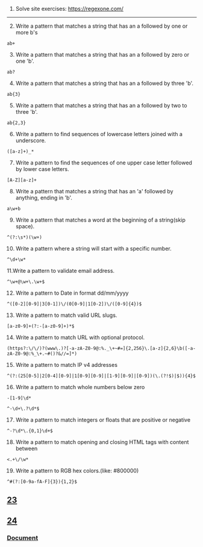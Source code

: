 1. Solve site exercises: https://regexone.com/

---

2. Write a pattern that matches a string that has an a followed by one or more b's

`ab+`

3. Write a pattern that matches a string that has an a followed by zero or one 'b'.

`ab?`

4. Write a pattern that matches a string that has an a followed by three 'b'.

`ab{3}`

5. Write a pattern that matches a string that has an a followed by two to three 'b'.

`ab{2,3}`

6. Write a pattern to find sequences of lowercase letters joined with a underscore.

`([a-z]+)_*`

7. Write a pattern to find the sequences of one upper case letter followed by lower case letters.

`[A-Z][a-z]+`

8. Write a pattern that matches a string that has an 'a' followed by anything, ending in 'b'.

`a\w+b`

9. Write a pattern that matches a word at the beginning of a string(skip space).

`^(?:\s*)(\w+)`

10. Write a pattern where a string will start with a specific number.

`^\d+\w*`

11.Write a pattern to validate email address.

`^\w+@\w+\.\w+$`

12. Write a pattern to Date in format dd/mm/yyyy

`^([0-2][0-9]|3[0-1])\/(0[0-9]|1[0-2])\/([0-9]{4})$`

13. Write a pattern to match valid URL slugs.

`[a-z0-9]+(?:-[a-z0-9]+)*$`

14. Write a pattern to match URL with optional protocol.

`(https?:\/\/)?(www\.)?[-a-zA-Z0-9@:%._\+~#=]{2,256}\.[a-z]{2,6}\b([-a-zA-Z0-9@:%_\+.~#()?&//=]*)`

15. Write a pattern to match IP v4 addresses

`^(?:(25[0-5]|2[0-4][0-9]|1[0-9][0-9]|[1-9][0-9]|[0-9])(\.(?!$)|$)){4}$`

16. Write a pattern to match whole numbers below zero

`-[1-9]\d*`

`^-\d+\.?\d*$`

17. Write a pattern to match integers or floats that are positive or negative

`^-?\d*\.{0,1}\d+$`

18. Write a pattern to match opening and closing HTML tags with content between

`<.+\/\w*`

19. Write a pattern to RGB hex colors.(like: #800000)

`^#(?:[0-9a-fA-F]{3}){1,2}$`

## [23](23.php)

## [24](24.php)

### [Document](https://docs.google.com/document/d/1cfL30jfFlPEGPHf9AymxC_obSmQJoDDax1leNfH6zOo/edit)
